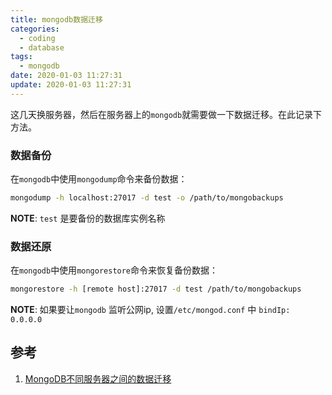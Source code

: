 ```yaml
---
title: mongodb数据迁移
categories:
  - coding
  - database
tags:
  - mongodb
date: 2020-01-03 11:27:31
update: 2020-01-03 11:27:31
---
```


这几天换服务器，然后在服务器上的`mongodb`就需要做一下数据迁移。在此记录下方法。

### 数据备份

在`mongodb`中使用`mongodump`命令来备份数据：
```bash
mongodump -h localhost:27017 -d test -o /path/to/mongobackups
```

<!-- more -->

**NOTE**: `test` 是要备份的数据库实例名称

### 数据还原

在`mongodb`中使用`mongorestore`命令来恢复备份数据：
```bash
mongorestore -h [remote host]:27017 -d test /path/to/mongobackups
```

**NOTE**: 如果要让`mongodb` 监听公网ip, 设置`/etc/mongod.conf` 中 `bindIp: 0.0.0.0`

## 参考
1. [MongoDB不同服务器之间的数据迁移](https://xiangsugar.github.io/2018/06/24/MongoDB%E4%B8%8D%E5%90%8C%E6%9C%8D%E5%8A%A1%E5%99%A8%E4%B9%8B%E9%97%B4%E7%9A%84%E6%95%B0%E6%8D%AE%E8%BF%81%E7%A7%BB/)